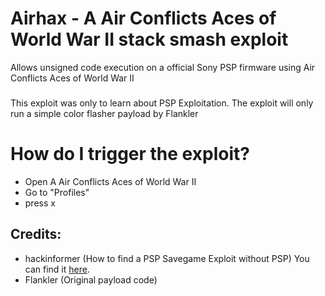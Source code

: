 # Airhax - A Air Conflicts Aces of World War II stack smash exploit
Allows unsigned code execution on a official Sony PSP firmware using Air Conflicts Aces of World War II
###
This exploit was only to learn about PSP Exploitation. The exploit will only run a simple
color flasher payload by Flankler
###
# How do I trigger the exploit?
* Open A Air Conflicts Aces of World War II 
* Go to "Profiles"
* press x
###
## Credits:
* hackinformer (How to find a PSP Savegame Exploit without PSP) You can find it <a href="https://forum.hackinformer.com/viewtopic.php?t=685">here</a>.
* Flankler (Original payload code)
###
